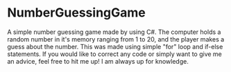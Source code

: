 # NumberGuessingGame
A simple number guessing game made by using C#.
The computer holds a random number in it's memory ranging from 1 to 20, and the player makes a guess about the number. This was made using simple "for" loop and if-else statements.
If you would like to correct any code or simply want to give me an advice, feel free to hit me up! I am always up for knowledge.
